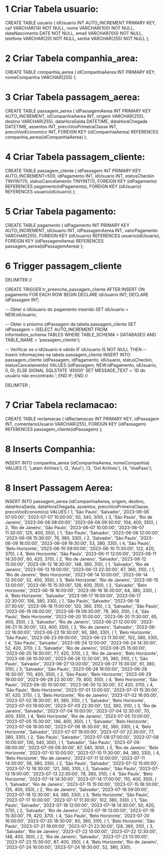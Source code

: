 
# 1 Criar Tabela usuario:

CREATE TABLE usuario (
    idUsuario INT AUTO_INCREMENT PRIMARY KEY,
    cpf VARCHAR(14) NOT NULL,
    nome VARCHAR(100) NOT NULL,
    dataNascimento DATE NOT NULL,
    email VARCHAR(100) NOT NULL,
    telefone VARCHAR(20) NOT NULL,
    senha VARCHAR(255) NOT NULL
);

# 2 Criar Tabela companhia_area:

CREATE TABLE companhia_aerea (
    idCompanhiaAerea INT PRIMARY KEY,
    nomeCompanhia VARCHAR(255)
);

# 3 Criar Tabela passagem_aerea:

CREATE TABLE passagem_aerea (
    idPassagemAerea INT PRIMARY KEY AUTO_INCREMENT,
    idCompanhiaAerea INT,
    origem VARCHAR(255),
    destino VARCHAR(255),
    dataHoraSaida DATETIME,
    dataHoraChegada DATETIME,
    assentos INT,
    precoVooPrimeiraClasse INT,
    precoVooEconomico INT,
    FOREIGN KEY (idCompanhiaAerea) REFERENCES companhia_aerea(idCompanhiaAerea)
);

# 4 Criar Tabela passagem_cliente:

CREATE TABLE passagem_cliente (
    idPassagem INT PRIMARY KEY AUTO_INCREMENT=500,
    idPagamento INT,
    idUsuario INT,
    statusCheckin TINYINT(1),
    statusCancelamento TINYINT(1),
    FOREIGN KEY (idPagamento) REFERENCES pagamento(idPagamento),
    FOREIGN KEY (idUsuario) REFERENCES usuario(idUsuario)
);

# 5 Criar Tabela pagamento:

CREATE TABLE pagamento (
    idPagamento INT PRIMARY KEY AUTO_INCREMENT,
    idUsuario INT,
    idPassagemAerea INT,
    valorPagamento VARCHAR(255),
    FOREIGN KEY (idUsuario) REFERENCES usuario(idUsuario),
    FOREIGN KEY (idPassagemAerea) REFERENCES passagem_aerea(idPassagemAerea)
);

# 6 Trigger passagem_cliente
DELIMITER //

CREATE TRIGGER tr_preenche_passagem_cliente
AFTER INSERT ON pagamento
FOR EACH ROW
BEGIN
  DECLARE idUsuario INT;
  DECLARE idPassagem INT;
  
  -- Obter o idUsuario do pagamento inserido
  SET idUsuario = NEW.idUsuario;
  
  -- Obter o próximo idPassagem da tabela passagem_cliente
  SET idPassagem = (SELECT AUTO_INCREMENT FROM information_schema.TABLES WHERE TABLE_SCHEMA = DATABASE() AND TABLE_NAME = 'passagem_cliente');
  
  -- Verificar se o idUsuario é válido
  IF idUsuario IS NOT NULL THEN
    -- Inserir informações na tabela passagem_cliente
    INSERT INTO passagem_cliente (idPassagem, idPagamento, idUsuario, statusCheckin, statusCancelamento)
    VALUES (idPassagem, NEW.idPagamento, idUsuario, 0, 0);
  ELSE
    SIGNAL SQLSTATE '45000'
      SET MESSAGE_TEXT = 'ID do usuário não encontrado.';
  END IF;
END //

DELIMITER ;

# 7 Criar Tabela reclamacao:

CREATE TABLE reclamacao (
    idReclamacao INT PRIMARY KEY,
    idPassagem INT,
    comentarioUsuario VARCHAR(255),
    FOREIGN KEY (idPassagem) REFERENCES passagem_cliente(idPassagem)
);


# 8 Inserts Companhia:

INSERT INTO companhia_aerea (idCompanhiaAerea, nomeCompanhia) VALUES
    (1, 'Latam Airlines'),
    (2, 'Azul'),
    (3, 'Gol Airlines'),
    (4, 'VoePass');

# 8 Insert Passagem Aerea:

INSERT INTO passagem_aerea (idCompanhiaAerea, origem, destino, dataHoraSaida, dataHoraChegada, assentos, precoVooPrimeiraClasse, precoVooEconomico) VALUES 
    ( 1, 'São Paulo', 'Salvador', '2023-06-06 07:00:00', '2023-07-07 10:00:00', 50, 340, 300),
    ( 3, 'São Paulo', 'Rio de Janeiro', '2023-06-06 08:00:00', '2023-06-06 09:30:00', 104, 400, 350),
    ( 2, 'Rio de Janeiro', 'São Paulo', '2023-06-07 10:00:00', '2023-06-07 11:30:00', 125, 400, 350),
    ( 1, 'São Paulo', 'Salvador', '2023-06-08 12:00:00', '2023-06-08 15:30:00', 76, 380, 330),
    ( 2, 'Salvador', 'São Paulo', '2023-06-09 16:00:00', '2023-06-09 19:30:00', 53, 380, 330),
    ( 4, 'São Paulo', 'Belo Horizonte', '2023-06-10 09:00:00', '2023-06-10 11:30:00', 122, 420, 370),
    ( 4, 'Belo Horizonte', 'São Paulo', '2023-06-11 12:00:00', '2023-06-11 14:30:00', 60, 420, 370),
    ( 2, 'Rio de Janeiro', 'Salvador', '2023-06-12 15:00:00', '2023-06-12 18:30:00', 148, 360, 310),
    ( 1, 'Salvador', 'Rio de Janeiro', '2023-06-13 19:00:00', '2023-06-13 22:30:00', 87, 360, 310),
    ( 1, 'Rio de Janeiro', 'Belo Horizonte', '2023-06-14 10:00:00', '2023-06-14 12:30:00', 52, 400, 350),
    ( 3, 'Belo Horizonte', 'Rio de Janeiro', '2023-06-15 13:00:00', '2023-06-15 15:30:00', 128, 400, 350),
    ( 2, 'Salvador', 'Belo Horizonte', '2023-06-16 16:00:00', '2023-06-16 18:30:00', 64, 380, 330),
    ( 4, 'Belo Horizonte', 'Salvador', '2023-06-17 19:00:00', '2023-06-17 22:30:00', 106, 380, 330),
    ( 1, 'São Paulo', 'Salvador', '2023-06-18 07:30:00', '2023-06-18 11:00:00', 120, 360, 310),
    ( 3, 'Salvador', 'São Paulo', '2023-06-19 08:00:00', '2023-06-19 09:30:00', 79, 360, 310),
    ( 4, 'São Paulo', 'Belo Horizonte', '2023-06-20 10:00:00', '2023-06-20 11:30:00', 65, 400, 350),
    ( 3, 'Salvador', 'Rio de Janeiro', '2023-06-21 12:00:00', '2023-06-21 15:30:00', 133, 400, 350),
    ( 2, 'Rio de Janeiro', 'Salvador', '2023-06-22 16:00:00', '2023-06-22 19:30:00', 90, 380, 330),
    ( 1, 'Belo Horizonte', 'São Paulo', '2023-06-23 09:00:00', '2023-06-23 11:30:00', 102, 380, 330),
    ( 4, 'São Paulo', 'Salvador', '2023-06-24 12:00:00', '2023-06-24 14:30:00', 52, 420, 370),
    ( 3, 'Salvador', 'Rio de Janeiro', '2023-06-25 15:00:00', '2023-06-25 18:30:00', 77, 420, 370),
    ( 2, 'Rio de Janeiro', 'Belo Horizonte', '2023-06-26 10:00:00', '2023-06-26 12:30:00', 95, 360, 310),
    ( 1, 'São Paulo', 'Salvador', '2023-06-27 13:00:00', '2023-06-27 15:30:00', 61, 360, 310),
    ( 3, 'Salvador', 'São Paulo', '2023-06-28 16:00:00', '2023-06-28 18:30:00', 110, 400, 350),
    ( 2, 'São Paulo', 'Belo Horizonte', '2023-06-29 19:00:00', '2023-06-29 22:30:00', 79, 400, 350),
    ( 4, 'Belo Horizonte', 'São Paulo', '2023-06-30 10:00:00', '2023-06-30 12:30:00', 57, 420, 370),
    ( 4, 'São Paulo', 'Belo Horizonte', '2023-07-01 13:00:00', '2023-07-01 15:30:00', 97, 420, 370),
    ( 3, 'Belo Horizonte', 'Rio de Janeiro', '2023-07-02 16:00:00', '2023-07-02 18:30:00', 81, 360, 310),
    ( 1, 'Salvador', 'Belo Horizonte', '2023-07-03 19:00:00', '2023-07-03 22:30:00', 122, 360, 310),
    ( 3, 'Rio de Janeiro', 'Salvador', '2023-07-04 10:00:00', '2023-07-04 12:30:00', 70, 400, 350),
    ( 4, 'Belo Horizonte', 'Rio de Janeiro', '2023-07-05 13:00:00', '2023-07-05 15:30:00', 146, 400, 350),
    ( 1, 'Salvador', 'Belo Horizonte', '2023-07-06 16:00:00', '2023-07-06 18:30:00', 92, 380, 330),
    ( 4, 'Belo Horizonte', 'Salvador', '2023-07-07 19:00:00', '2023-07-07 22:30:00', 77, 380, 330),
    ( 2, 'São Paulo', 'Salvador', '2023-07-08 07:00:00', '2023-07-08 10:00:00', 130, 340, 300),
    ( 1, 'Salvador', 'São Paulo', '2023-07-09 08:00:00', '2023-07-09 09:30:00', 87, 340, 300),
    ( 3, 'Rio de Janeiro', 'Belo Horizonte', '2023-07-10 10:00:00', '2023-07-10 11:30:00', 94, 380, 330),
    ( 4, 'Belo Horizonte', 'Rio de Janeiro', '2023-07-11 12:00:00', '2023-07-11 14:30:00', 56, 380, 330),
    ( 2, 'São Paulo', 'Salvador', '2023-07-12 15:00:00', '2023-07-12 18:30:00', 121, 360, 310),
    ( 3, 'Salvador', 'São Paulo', '2023-07-13 19:00:00', '2023-07-13 22:30:00', 78, 360, 310),
    ( 4, 'São Paulo', 'Belo Horizonte', '2023-07-14 14:30:00', '2023-07-14 17:00:00', 110, 400, 350),
    ( 1, 'Salvador', 'Rio de Janeiro', '2023-07-15 15:00:00', '2023-07-15 18:30:00', 135, 400, 350),
    ( 2, 'Rio de Janeiro', 'Salvador', '2023-07-16 09:00:00', '2023-07-16 12:30:00', 64, 380, 330),
    ( 3, 'Belo Horizonte', 'São Paulo', '2023-07-17 10:00:00', '2023-07-17 11:30:00', 102, 380, 330),
    ( 1, 'São Paulo', 'Salvador', '2023-07-18 12:00:00', '2023-07-18 14:30:00', 50, 420, 370),
    ( 2, 'Salvador', 'Rio de Janeiro', '2023-07-19 13:00:00', '2023-07-19 15:30:00', 79, 420, 370),
    ( 4, 'São Paulo', 'Belo Horizonte', '2023-07-20 16:00:00', '2023-07-20 18:30:00', 60, 360, 310),
    ( 1, 'Belo Horizonte', 'São Paulo', '2023-07-21 19:00:00', '2023-07-21 22:30:00', 128, 360, 310),
    ( 3, 'Salvador', 'Rio de Janeiro', '2023-07-22 10:00:00', '2023-07-22 12:30:00', 148, 400, 350),
    ( 2, 'Rio de Janeiro', 'Salvador', '2023-07-23 13:00:00', '2023-07-23 15:30:00', 87, 400, 350),
    ( 4, 'Belo Horizonte', 'Rio de Janeiro', '2023-07-24 16:00:00', '2023-07-24 18:30:00', 52, 380, 330);